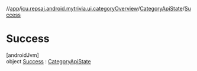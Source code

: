 //[app](../../../../index.md)/[icu.repsaj.android.mytrivia.ui.categoryOverview](../../index.md)/[CategoryApiState](../index.md)/[Success](index.md)

# Success

[androidJvm]\
object [Success](index.md) : [CategoryApiState](../index.md)
